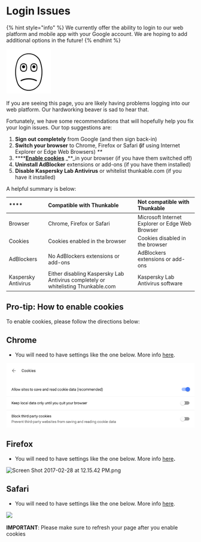 # Login Issues

{% hint style="info" %}
We currently offer the ability to login to our web platform and mobile app with your Google account. We are hoping to add additional options in the future!
{% endhint %}

![](.gitbook/assets/webp.net-resizeimage-22.png)

If you are seeing this page, you are likely having problems logging into our web platform. Our hardworking beaver is sad to hear that.

Fortunately, we have some recommendations that will hopefully help you fix your login issues. Our top suggestions are:

1. **Sign out completely** from Google \(and then sign back-in\)
2. **Switch your browser** to Chrome, Firefox or Safari **\(i**f using Internet Explorer or Edge Web Browsers\) _\*\*_
3. \*\*\*\*[**Enable cookies**](login-issues.md#how-to-enable-cookies) _\*\*_in your browser \(if you have them switched off\)
4. **Uninstall AdBlocker** extensions or add-ons \(if you have them installed\)
5. **Disable Kaspersky Lab Antivirus** or whitelist thunkable.com \(if you have it installed\)

A helpful summary is below:

| \*\*\*\* | **Compatible with Thunkable** | **Not compatible with Thunkable** |
| :--- | :--- | :--- |
| Browser | Chrome, Firefox or Safari | Microsoft Internet Explorer or Edge Web Browser |
| Cookies | Cookies enabled in the browser | Cookies disabled in the browser |
| AdBlockers | No AdBlockers extensions or add-ons | AdBlockers extensions or add-ons |
| Kaspersky Antivirus | Either disabling Kaspersky Lab Antivirus completely or whitelisting Thunkable.com | Kaspersky Lab Antivirus software |

## Pro-tip: How to enable cookies

To enable cookies, please follow the directions below:

## **Chrome**

* You will need to have settings like the one below.  More info [here](https://support.google.com/accounts/answer/61416?hl=en).

![](.gitbook/assets/login-issues-fig-4%20%281%29.png)

## **Firefox**

* You will need to have settings like the one below.  More info [here](https://support.mozilla.org/en-US/kb/enable-and-disable-cookies-website-preferences)**.**

![Screen Shot 2017-02-28 at 12.15.42 PM.png](https://lh5.googleusercontent.com/R2hWEd4litqU6PsCiCcO-ncSydqWPCeYkJAS1qNmCe80rifmnB_6vp7G1MKqkc_Ll518QTXSRi6NNZEkOd-_jkVNip3-kSMKsRyt_Q1kFT5TqrrwsoucfhdoNowFMWx0f74z1hhA)

## **Safari**

* You will need to have settings like the one below. More info [here](https://support.apple.com/kb/ph21411?locale=en_US).

![](https://lh4.googleusercontent.com/wFfLLTBcmkBEsmEqhgrZ_xGB-cJZDXO-PMeLmlM8SBTvKkqZercDpebnck1sM-48z_EzCWQV8zT5sdZiNeJWLWp4yWMYt7TcsY8F6119dk9yzFeHWP4IXiFDt50ksV0_LLShCbh6)

**IMPORTANT**: Please make sure to refresh your page after you enable cookies

